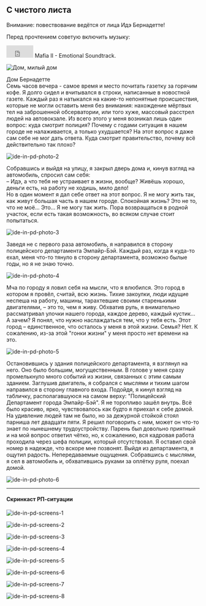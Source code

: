 ## С чистого листа

Внимание: повествование ведётся от лица Идэ Бернадетте!  

Перед прочтением советую включить музыку:  

<iframe width="70" height="32" src="https://www.youtube.com/embed/AHP5gds_rto?rel=0&amp;showinfo=0" frameborder="0" gesture="media"  allow="encrypted-media" allowfullscreen></iframe> Mafia II - Emotional Soundtrack.

![Дом, милый дом](https://user-images.githubusercontent.com/24465747/35301152-dffbc2b8-009b-11e8-90a4-5c71de6dcb78.jpg)

Дом Бернадетте  
Семь часов вечера - самое время и место почитать газетку за горячим кофе. Я долго сидел и вчитывался в строки, написанные в новостной газете. Каждый раз я натыкался на какие-то непонятные происшествия, которые не могли оставить меня без внимания: нахождение мёртвых тел на заброшенной обсерватории, или того хуже, массовый расстрел людей на автовокзале. Из всего этого у меня возникал лишь один вопрос: куда смотрит полиция? Почему с годами ситуация в нашем городе не налаживается, а только ухудшается? На этот вопрос я даже сам себе не мог дать ответа. Куда смотрит правительство, почему всё действительно так плохо?  

![ide-in-pd-photo-2](https://user-images.githubusercontent.com/24465747/35301153-e01c1c52-009b-11e8-8829-e3e62bb77bfb.jpg)

Собравшись и выйдя на улицу, я закрыл дверь дома и, кинув взгляд на автомобиль, спросил сам себя:  
– Идэ, а что тебя не устраивает в жизни, вообще? Живёшь хорошо, деньги есть, на работу не ходишь, мило дело!  
Но в один момент я дал себе ответ на этот вопрос. Я не могу жить так, как живут большая часть в нашем городе. Спокойная жизнь? Это не то, что не моё... Это... Я не могу так жить. Пора возвращаться в родной участок, если есть такая возможность, во всяком случае стоит попытаться.  

![ide-in-pd-photo-3](https://user-images.githubusercontent.com/24465747/35301154-e0410fe4-009b-11e8-9946-ef77eec58e83.jpg)

Заведя не с первого раза автомобиль, я направился в сторону полицейского департамента Эмпайр-Бэй. Каждый раз, когда я куда-то ехал, меня что-то тянуло в сторону департамента, возможно былые годы, но я не знаю точно.  

![ide-in-pd-photo-4](https://user-images.githubusercontent.com/24465747/35301155-e05c48d6-009b-11e8-8cef-490c465c01b8.jpg)

Мча по городу я ловил себя на мысли, что я влюбился. Это город в котором я провёл, считай, всю жизнь. Тихие закоулки, люди идущие неспеша на работу, машины, тарахтевшие своими старенькими двигателями, – это то, чем я живу. Обхватив руль, я внимательно рассматривал улочки нашего города, каждое дерево, каждый кустик... А зачем? Я понял, что нужно наслаждаться тем, что у тебя есть. Этот город – единственное, что осталось у меня в этой жизни. Семья? Нет. К сожалению, из-за этой "гонки жизни" у меня просто нет времени на это.  

![ide-in-pd-photo-5](https://user-images.githubusercontent.com/24465747/35301157-e07c20de-009b-11e8-973f-f6c1af16a591.jpg)

Остановившись у здания полицейского департамента, я взглянул на него. Оно было большим, могущественным. В голове у меня сразу промелькнуло много событий из жизни, связанных с этим самым зданием. Заглушив двигатель, я собрался с мыслями и тихим шагом направился в сторону главного входа. Подойдя, я кинул взгляд на табличку, располагавшуюся на самом верху: "Полицейский Департамент города Эмпайр-Бэй". Я не торопливо зашёл внутрь. Всё было красиво, ярко, чувствовалось как будто я приехал к себе домой. На удивление людей там не было, но за дежурной стойкой стоял парниша лет двадцати пяти. Я решил поговорить с ним, может он что-то знает по нынешнему трудоустройству. Парень был довольно приятный и на мой вопрос ответил чётко, но, к сожалению, вся кадровая работа проходила через шефа полиции, который отсутствовал. Я оставил свой номер в надежде, что вскоре мне позвонят. Выйдя из департамента, я ощутил радость. Непередаваемые ощущения. Собравшись с мыслями, я сел в автомобиль и, обхватившись руками за оплётку руля, поехал домой.  

![ide-in-pd-photo-6](https://user-images.githubusercontent.com/24465747/35301158-e09981a6-009b-11e8-9b3a-92dd83de448e.jpg)

---

#### Скринкаст РП-ситуации

![ide-in-pd-screens-1](https://user-images.githubusercontent.com/24465747/35301159-e0e7728a-009b-11e8-9c47-b8017e969e44.jpg)

![ide-in-pd-screens-2](https://user-images.githubusercontent.com/24465747/35301161-e106ba00-009b-11e8-92ee-fe9364e343e1.jpg)

![ide-in-pd-screens-3](https://user-images.githubusercontent.com/24465747/35301163-e1284134-009b-11e8-94a8-41113d6ccedb.jpg)

![ide-in-pd-screens-4](https://user-images.githubusercontent.com/24465747/35301165-e145cefc-009b-11e8-97f9-92b31583f7c2.jpg)

![ide-in-pd-screens-5](https://user-images.githubusercontent.com/24465747/35301167-e1641cfe-009b-11e8-917c-f0b2de41aa51.jpg)

![ide-in-pd-screens-6](https://user-images.githubusercontent.com/24465747/35301168-e181b0c0-009b-11e8-8794-69c51a9d84a5.jpg)

![ide-in-pd-screens-7](https://user-images.githubusercontent.com/24465747/35301171-e19ea3f6-009b-11e8-98fa-a00aef6a97b5.jpg)

![ide-in-pd-screens-8](https://user-images.githubusercontent.com/24465747/35301172-e1bb876e-009b-11e8-863d-69efdeec7fbc.jpg)
